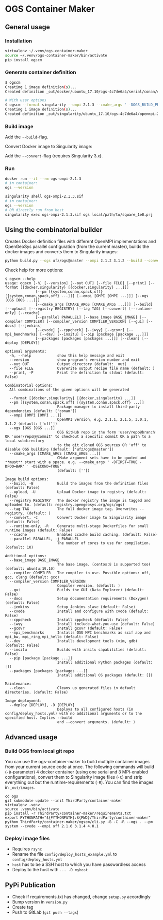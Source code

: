 # OGS Container Maker

## General usage

### Installation

```bash
virtualenv ~/.venv/ogs-container-maker
source ~/.venv/ogs-container-maker/bin/activate
pip install ogscm
```

### Generate container definition

```bash
$ ogscm
Creating 1 image definition(s)...
Created definition _out/docker/ubuntu_17.10/ogs-4c7de6a4/serial/conan/cmake-d41d8cd9/Dockerfile

# With user options
$ ogscm --format singularity --ompi 2.1.3 --cmake_args ' -DOGS_BUILD_PROCESSES=GroundwaterFlow'
Creating 1 image definition(s)...
Created definition _out/singularity/ubuntu_17.10/ogs-4c7de6a4/openmpi-2.1.3/conan/cmake-fde09bf7/Singularity.de
```

### Build image

Add the `--build`-flag.

Convert Docker image to Singularity image:

Add the `--convert`-flag (requires Singularity 3.x).

### Run

```bash
docker run --it --rm ogs-ompi-2.1.3
# in container:
ogs --version
```

```bash
singularity shell ogs-ompi-2.1.3.sif
# in container:
ogs --version
# OR directly run from host
singularity exec ogs-ompi-2.1.3.sif ogs local/path/to/square_1e0.prj
```

## Using the combinatorial builder

Creates Docker definition files with different OpenMPI implementations and OpenGeoSys parallel configuration (from the current master), builds the docker images and converts them to Singularity images:

```bash
python build.py --ogs ufz/ogs@master --ompi 2.1.2 3.1.2 --build --convert
```

Check help for more options:

```
$ ogscm --help
usage: ogscm [-h] [--version] [--out OUT] [--file FILE] [--print] [--format [{docker,singularity} [{docker,singularity} ...]]]
              [--pm [{system,conan,spack,off} [{system,conan,spack,off} ...]]] [--ompi [OMPI [OMPI ...]]] [--ogs [OGS [OGS ...]]]
              [--cmake_args [CMAKE_ARGS [CMAKE_ARGS ...]]] [--build] [--upload] [--registry REGISTRY] [--tag TAG] [--convert] [--runtime-only] [--ccache]
              [--parallel PARALLEL] [--base_image BASE_IMAGE] [--compiler COMPILER] [--compiler_version COMPILER_VERSION] [--gui] [--docs] [--jenkins]
              [--cvode] [--cppcheck] [--iwyy] [--gcovr] [--mpi_benchmarks] [--dev] [--insitu] [--pip [package [package ...]]]
              [--packages [packages [packages ...]]] [--clean] [--deploy [DEPLOY]]

optional arguments:
  -h, --help            show this help message and exit
  --version             show program's version number and exit
  --out OUT             Output directory (default: _out)
  --file FILE           Overwrite output recipe file name (default: )
  --print, -P           Print the definition to stdout (default: False)

Combinatorial options:
  All combinations of the given options will be generated

  --format [{docker,singularity} [{docker,singularity} ...]]
  --pm [{system,conan,spack,off} [{system,conan,spack,off} ...]]
                        Package manager to install third-party dependencies (default: ['conan'])
  --ompi [OMPI [OMPI ...]]
                        OpenMPI version, e.g. 2.1.1, 2.1.5, 3.0.1, 3.1.2 (default: ['off'])
  --ogs [OGS [OGS ...]]
                        OGS GitHub repo in the form 'user/repo@branch' OR 'user/repo@@commit' to checkout a specific commit OR a path to a local subdirectory
                        to the git cloned OGS sources OR 'off' to disable OGS building (default: ['ufz/ogs@master'])
  --cmake_args [CMAKE_ARGS [CMAKE_ARGS ...]]
                        CMake argument sets have to be quoted and **must** start with a space. e.g. --cmake_args ' -DFIRST=TRUE -DFOO=BAR' ' -DSECOND=TRUE'
                        (default: [''])

Image build options:
  --build, -B           Build the images from the definition files (default: False)
  --upload, -U          Upload Docker image to registry (default: False)
  --registry REGISTRY   The docker registry the image is tagged and uploaded to. (default: registry.opengeosys.org/ogs/ogs)
  --tag TAG             The full docker image tag. Overwrites --registry. (default: )
  --convert, -C         Convert Docker image to Singularity image (default: False)
  --runtime-only, -R    Generate multi-stage Dockerfiles for small runtime images (default: False)
  --ccache              Enables ccache build caching. (default: False)
  --parallel PARALLEL, -j PARALLEL
                        The number of cores to use for compilation. (default: 10)

Additional options:
  --base_image BASE_IMAGE
                        The base image. (centos:8 is supported too) (default: ubuntu:19.10)
  --compiler COMPILER   The compiler to use. Possible options: off, gcc, clang (default: gcc)
  --compiler_version COMPILER_VERSION
                        Compiler version. (default: )
  --gui                 Builds the GUI (Data Explorer) (default: False)
  --docs                Setup documentation requirements (Doxygen) (default: False)
  --jenkins             Setup Jenkins slave (default: False)
  --cvode               Install and configure with cvode (default: False)
  --cppcheck            Install cppcheck (default: False)
  --iwyy                Install include-what-you-use (default: False)
  --gcovr               Install gcovr (default: False)
  --mpi_benchmarks      Installs OSU MPI benchmarks as scif app and mpi_bw, mpi_ring,mpi_hello (default: False)
  --dev                 Installs development tools (vim, gdb) (default: False)
  --insitu              Builds with insitu capabilities (default: False)
  --pip [package [package ...]]
                        Install additional Python packages (default: [])
  --packages [packages [packages ...]]
                        Install additional OS packages (default: [])

Maintenance:
  --clean               Cleans up generated files in default directories. (default: False)

Image deployment:
  --deploy [DEPLOY], -D [DEPLOY]
                        Deploys to all configured hosts (in config/deploy_hosts.yml) with no additional arguments or to the specified host. Implies --build
                        and --convert arguments. (default: )
```

## Advanced usage

### Build OGS from local git repo

You can use the ogs-container-maker to build multiple container images from your current source code at once. The following commands will build (`-B`-parameter) 4 docker container (using one serial and 3 MPI-enabled configurations), convert them to Singularity image files (`-C`) and strip everything out but the runtime-requirements (`-R`). You can find the images in `_out/images`.

```
cd ogs
git submodule update --init ThirdParty/container-maker
virtualenv .venv
source .venv/bin/activate
pip install -r ThirdParty/container-maker/requirements.txt
export PYTHONPATH="${PYTHONPATH}:${PWD}/ThirdParty/container-maker"
python ThirdParty/container-maker/ogscm/cli.py -B -C -R --ogs . --pm system --cvode --ompi off 2.1.6 3.1.4 4.0.1
```

### Deploy image files

- Requires `rsync`
- Rename the file `config/deploy_hosts_example.yml` to `config/deploy_hosts.yml`
- `host` has to be a SSH host to which you have passwordless access
- Deploy to the host with `... -D myhost`


## PyPi Publication

- Check if requirements.txt has changed, change `setup.py` accordingly
- Bump version in `version.py`
- Create tag
- Push to GitLab (`git push --tags`)
